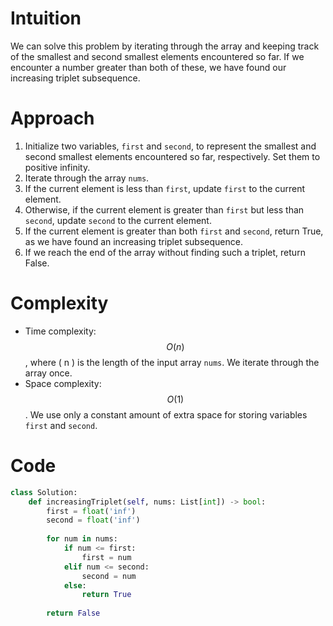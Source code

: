 # Intuition
We can solve this problem by iterating through the array and keeping track of the smallest and second smallest elements encountered so far. If we encounter a number greater than both of these, we have found our increasing triplet subsequence.

# Approach
1. Initialize two variables, `first` and `second`, to represent the smallest and second smallest elements encountered so far, respectively. Set them to positive infinity.
2. Iterate through the array `nums`.
3. If the current element is less than `first`, update `first` to the current element.
4. Otherwise, if the current element is greater than `first` but less than `second`, update `second` to the current element.
5. If the current element is greater than both `first` and `second`, return True, as we have found an increasing triplet subsequence.
6. If we reach the end of the array without finding such a triplet, return False.

# Complexity
- Time complexity: $$O(n)$$, where \( n \) is the length of the input array `nums`. We iterate through the array once.
- Space complexity: $$O(1)$$. We use only a constant amount of extra space for storing variables `first` and `second`. 

# Code
```python
class Solution:
    def increasingTriplet(self, nums: List[int]) -> bool:
        first = float('inf')
        second = float('inf')
        
        for num in nums:
            if num <= first:
                first = num
            elif num <= second:
                second = num
            else:
                return True
        
        return False
```
